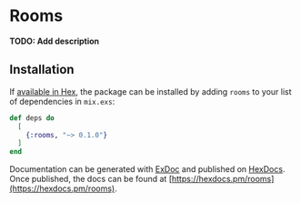 # Rooms

**TODO: Add description**

## Installation

If [available in Hex](https://hex.pm/docs/publish), the package can be installed
by adding `rooms` to your list of dependencies in `mix.exs`:

```elixir
def deps do
  [
    {:rooms, "~> 0.1.0"}
  ]
end
```

Documentation can be generated with [ExDoc](https://github.com/elixir-lang/ex_doc)
and published on [HexDocs](https://hexdocs.pm). Once published, the docs can
be found at [https://hexdocs.pm/rooms](https://hexdocs.pm/rooms).

